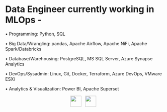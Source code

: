 # Data Engineer currently working in MLOps -

• Programming: Python, SQL

• Big Data/Wrangling: pandas, Apache Airflow, Apache NiFi, Apache Spark/Databricks

• Database/Warehousing: PostgreSQL, MS SQL Server, Azure Synapse Analytics

• DevOps/Sysadmin: Linux, Git, Docker, Terraform, Azure DevOps, VMware ESXi

• Analytics & Visualization: Power BI, Apache Superset

<p align="center">
    <a href="mailto:golam.rashed@outlook.com"><img height="35" src="https://raw.githubusercontent.com/MGRashed/MGRashed/master/gmail_logo.svg"></a>&nbsp;&nbsp;
    <a href="https://www.linkedin.com/in/golamrashed"><img height="35" src="https://raw.githubusercontent.com/MGRashed/MGRashed/master/linkedin_logo.svg"></a>&nbsp;&nbsp;
</p>
